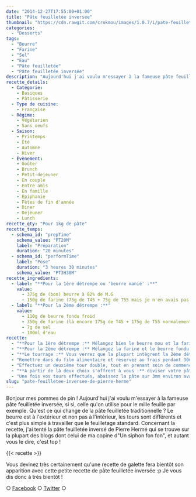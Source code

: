 ```yaml
---
date: "2014-12-27T17:55:00+01:00"
title: "Pâte feuilletée inversée"
thumbnail: "https://cdn.rawgit.com/crokmou/images/1.0.7/i/pate-feuillet--e-invers--e-recette-blog-crokmou.jpg"
categories:
  - "Desserts"
tags:
  - "Beurre"
  - "Farine"
  - "Sel"
  - "Eau"
  - "Pâte feuilletée"
  - "Pâte feuilletée inversée"
description: "Aujourd'hui j'ai voulu m'essayer à la fameuse pâte feuilletée inversée et pour se faire j'ai tenté la recette du pâtissier Pierre Hermé"
recette_details:
  - Catégorie:
    - Basiques
    - Pâtisserie
  - Type de cuisine:
    - Française
  - Régime:
    - Végétarien
    - Sans oeufs
  - Saison:
    - Printemps
    - Été
    - Automne
    - Hiver
  - Évènement:
    - Goûter
    - Brunch
    - Petit-dejeuner
    - En couple
    - Entre amis
    - En famille
    - Épiphanie
    - Fêtes de fin d'année
    - Diner
    - Déjeuner
    - Lunch
recette_qty: "Pour 1kg de pâte"
recette_temps:
  - schema_id: "prepTime"
    schema_value: "PT20M"
    label: "Préparation"
    duration: "20 minutes"
  - schema_id: "performTime"
    label: "Pose"
    duration: "3 heures 30 minutes"
    schema_value: "PT3H30M"
recette_ingredients:
  - label: "**Pour la 1ère détrempe ou 'beurre manié' :**"
    value:
      - 375g de (bon) beurre à 82% de M.G
      - 150g de farine (75g de T45 + 75g de T55 mais je n'en avais pas donc j'ai tout fait avec la farine traditionnelle)
  - label: "**Pour la 2ème détrempe :**"
    value:
      - 110g de beurre fondu froid
      - 350g de farine (là encore 175g de T45 + 175g de T55 normalement)
      - 7g de sel
      - 100ml d'eau
recette:
  - "**Pour la 1ère détrempe :** Mélangez bien le beurre mou et la farine jusqu'à ce que cela forme une pâte homogène. Aplatissez là en un rectangle de 2cm d'épaisseur environ, entourez la de film alimentaire. Placez au réfrigérateur pendant 2h."
  - "**Pour la 2ème détrempe :** Mélangez la farine et le beurre fondu. Ajoutez ensuite le sel puis l'eau petit à petit pour former une pâte homogène ni trop dure ni trop molle. Aplatissez en un rectangle de 2cm d'épaisseur environ, entourez de papier film et réservez au frais durant 2h."
  - "**Le tourrage :** Vous verrez que la plupart intègrent la 2ème détrempe dans la 1ère en faisant un cercle et en rabattant les 'coins'. Mais à mon centre de formation on m'a dit que je pouvais directement faire un tour double tout en intégrant les 2 détrempe. Faites donc votre 1er tour double comme marqué sur le schéma ci-dessous : ![Pâte feuilletée inversée](https://cdn.rawgit.com/crokmou/images/1.0.7/i/tour-double-pate-feuillet--e-invers--e.jpg)"
  - "Remettre dans du film alimentaire et réservez au frais pendant 30min."
  - "Effectuez un deuxième tour double, tout en prenant soin de commencer avec la couture de la pâte à votre gauche (comme un livre en fait). A partir de là vous pouvez étalez votre pâte dans la longueur et procéder au tour portefeuille. Filmez et mettre au frais 30 minutes."
  - "**A partir de là deux choix s'offrent à vous :** diviser votre pâte en pâtons afin de congeler la pâte (et ainsi effectuer le dernier tour simple après décongélation) ou faire le tour simple et utiliser la pâte de suite (en prenant soin de laisser celle-ci au frigo avant utilisation naturellement)![Pâte feuilletée inversée tour simple](https://cdn.rawgit.com/crokmou/images/1.0.7/i/tour-simple-pate-feuillet--e-invers--e.jpg)"
  - "Une fois vos tours effectués, abaissez la pâte sur 3mm environ avant de l'utiliser comme bon vous semble, en salé comme en sucré !"
slug: "pate-feuilletee-inversee-de-pierre-herme"
---
```


Bonjour mes pommes de pin ! Aujourd'hui j'ai voulu m'essayer à la fameuse pâte feuilletée inversée, si si, celle qu'on utilise pour le mille feuille par exemple. Qu'est ce qui change de la pâte feuilletée traditionnelle ? Le beurre est à l'extérieur et non pas à l'intérieur, les tours sont différents et c'est plus simple à travailler que le feuilletage standard. Concernant la recette, j'ai tenté la pâte feuilletée inversé de Pierre Hermé qui se trouve sur la plupart des blogs dont celui de ma copine d"Un siphon fon fon", et autant vous le dire, c'est top !

{{< recette >}}

Vous devinez très certainement qu'une recette de galette fera bientôt son apparition avec cette petite recette de pâte feuilletée inversée :p Je vous dis donc à très bientôt !

○ [Facebook](https://www.facebook.com/crokmou.blog) ○ [Twitter](https://twitter.com/Crokmou) ○
